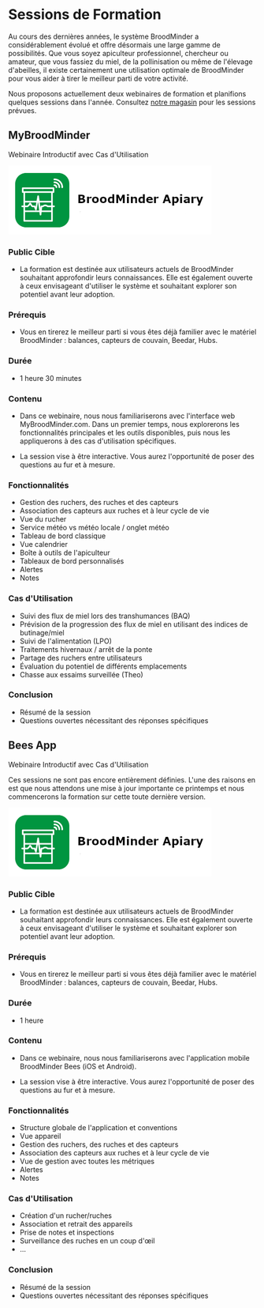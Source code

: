 # Sessions de Formation

Au cours des dernières années, le système BroodMinder a considérablement évolué et offre désormais une large gamme de possibilités. Que vous soyez apiculteur professionnel, chercheur ou amateur, que vous fassiez du miel, de la pollinisation ou même de l'élevage d'abeilles, il existe certainement une utilisation optimale de BroodMinder pour vous aider à tirer le meilleur parti de votre activité.

Nous proposons actuellement deux webinaires de formation et planifions quelques sessions dans l'année. Consultez [notre magasin](https://eu.broodminder.com/collections/training) pour les sessions prévues.

## MyBroodMinder
Webinaire Introductif avec Cas d'Utilisation

![](./images/11_0_broodminder_apiary.png#smallImg)

### Public Cible
- La formation est destinée aux utilisateurs actuels de BroodMinder souhaitant approfondir leurs connaissances. Elle est également ouverte à ceux envisageant d'utiliser le système et souhaitant explorer son potentiel avant leur adoption.

### Prérequis
- Vous en tirerez le meilleur parti si vous êtes déjà familier avec le matériel BroodMinder : balances, capteurs de couvain, Beedar, Hubs.

### Durée
- 1 heure 30 minutes

### Contenu
- Dans ce webinaire, nous nous familiariserons avec l'interface web MyBroodMinder.com. Dans un premier temps, nous explorerons les fonctionnalités principales et les outils disponibles, puis nous les appliquerons à des cas d'utilisation spécifiques.

- La session vise à être interactive. Vous aurez l'opportunité de poser des questions au fur et à mesure.

### Fonctionnalités
- Gestion des ruchers, des ruches et des capteurs
- Association des capteurs aux ruches et à leur cycle de vie
- Vue du rucher
- Service météo vs météo locale / onglet météo
- Tableau de bord classique
- Vue calendrier
- Boîte à outils de l'apiculteur
- Tableaux de bord personnalisés
- Alertes
- Notes

### Cas d'Utilisation
- Suivi des flux de miel lors des transhumances (BAQ)
- Prévision de la progression des flux de miel en utilisant des indices de butinage/miel
- Suivi de l'alimentation (LPO)
- Traitements hivernaux / arrêt de la ponte
- Partage des ruchers entre utilisateurs
- Évaluation du potentiel de différents emplacements
- Chasse aux essaims surveillée (Theo)

### Conclusion
- Résumé de la session
- Questions ouvertes nécessitant des réponses spécifiques

## Bees App
Webinaire Introductif avec Cas d'Utilisation

Ces sessions ne sont pas encore entièrement définies. L'une des raisons en est que nous attendons une mise à jour importante ce printemps et nous commencerons la formation sur cette toute dernière version.

![](./images/11_0_broodminder_apiary.png#smallImg)

### Public Cible
- La formation est destinée aux utilisateurs actuels de BroodMinder souhaitant approfondir leurs connaissances. Elle est également ouverte à ceux envisageant d'utiliser le système et souhaitant explorer son potentiel avant leur adoption.

### Prérequis
- Vous en tirerez le meilleur parti si vous êtes déjà familier avec le matériel BroodMinder : balances, capteurs de couvain, Beedar, Hubs.

### Durée
- 1 heure

### Contenu
- Dans ce webinaire, nous nous familiariserons avec l'application mobile BroodMinder Bees (iOS et Android).

- La session vise à être interactive. Vous aurez l'opportunité de poser des questions au fur et à mesure.

### Fonctionnalités
- Structure globale de l'application et conventions
- Vue appareil
- Gestion des ruchers, des ruches et des capteurs
- Association des capteurs aux ruches et à leur cycle de vie
- Vue de gestion avec toutes les métriques
- Alertes
- Notes

### Cas d'Utilisation
- Création d'un rucher/ruches
- Association et retrait des appareils
- Prise de notes et inspections
- Surveillance des ruches en un coup d'œil
- ...

### Conclusion
- Résumé de la session
- Questions ouvertes nécessitant des réponses spécifiques
